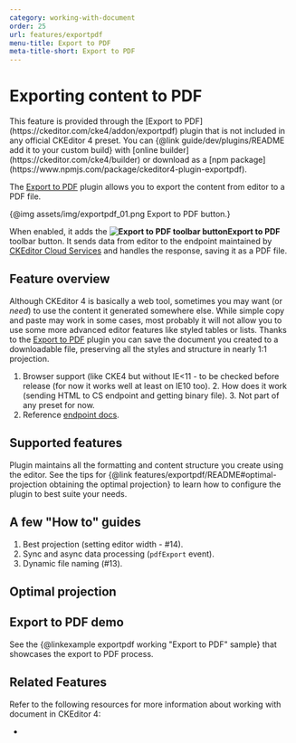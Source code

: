 ```yaml
---
category: working-with-document
order: 25
url: features/exportpdf
menu-title: Export to PDF
meta-title-short: Export to PDF
---
```

<!--
Copyright (c) 2003-2020, CKSource - Frederico Knabben. All rights reserved.
For licensing, see LICENSE.md.
-->

# Exporting content to PDF

<info-box info="">
	This feature is provided through the [Export to PDF](https://ckeditor.com/cke4/addon/exportpdf) plugin that is not included in any official CKEditor 4 preset. You can {@link guide/dev/plugins/README add it to your custom build} with [online builder](https://ckeditor.com/cke4/builder) or download as a [npm package](https://www.npmjs.com/package/ckeditor4-plugin-exportpdf).
</info-box>

The [Export to PDF](https://ckeditor.com/cke4/addon/pastefromword) plugin allows you to export the content from editor to a PDF file.

{@img assets/img/exportpdf_01.png Export to PDF button.}

When enabled, it adds the **<img class="inline" src="%BASE_PATH%/assets/img/exportpdf-button.png" alt="Export to PDF toolbar button">Export to PDF** toolbar button. It sends data from editor to the endpoint maintained by [CKEditor Cloud Services](https://ckeditor.com/ckeditor-cloud-services/) and handles the response, saving it as a PDF file.

## Feature overview

Although CKEditor 4 is basically a web tool, sometimes you may want (or *need*) to use the content it generated somewhere else. While simple copy and paste may work in some cases, most probably it will not allow you to use some more advanced editor features like styled tables or lists. Thanks to the [Export to PDF](https://ckeditor.com/cke4/addon/pastefromword) plugin you can save the document you created to a downloadable file, preserving all the styles and structure in nearly 1:1 projection.

1.  Browser support (like CKE4 but without IE\<11 - to be checked before release (for now it works well at least on IE10 too).
	2.  How does it work (sending HTML to CS endpoint and getting binary file).
	3.  Not part of any preset for now.
4.  Reference [endpoint docs](https://pdf-converter.cke-cs.com/docs).

## Supported features

Plugin maintains all the formatting and content structure you create using the editor. See the tips for {@link features/exportpdf/README#optimal-projection obtaining the optimal projection} to learn how to configure the plugin to best suite your needs.

## A few "How to" guides

1.  Best projection (setting editor width - #14).
2.  Sync and async data processing (`pdfExport` event).
3.  Dynamic file naming (#13).

## Optimal projection

## Export to PDF demo

See the {@linkexample exportpdf working "Export to PDF" sample} that showcases the export to PDF process.

## Related Features

Refer to the following resources for more information about working with document in CKEditor 4:

* 

